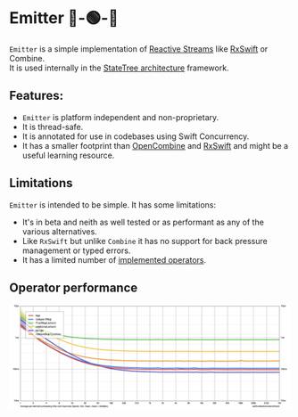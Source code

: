 # Emitter 🔴-🟢-🔵

`Emitter` is a simple implementation of [Reactive Streams](http://www.reactive-streams.org/) like [RxSwift](https://github.com/ReactiveX/RxSwift) or Combine.  
It is used internally in the [StateTree architecture](https://github.com/GoodHatsLLC/StateTree) framework.

## Features:
* `Emitter` is platform independent and non-proprietary.
* It is thread-safe.
* It is annotated for use in codebases using Swift Concurrency.
* It has a smaller footprint than [OpenCombine](https://github.com/OpenCombine/OpenCombine) and [RxSwift](https://github.com/ReactiveX/RxSwift) and might be a useful learning resource.

## Limitations

`Emitter` is intended to be simple. It has some limitations:
* It's in beta and neith as well tested or as performant as any of the various alternatives.
* Like `RxSwift` but unlike `Combine` it has no support for back pressure management or typed errors.
* It has a limited number of [implemented operators](https://github.com/GoodHatsLLC/Emitter/tree/main/Sources/Emitter/Operators).

## Operator performance

![Emitter operator performance](https://github.com/GoodHatsLLC/Emitter/blob/main/Benchmarks/chart.png?raw=true)

